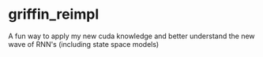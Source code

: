 # griffin_reimpl
A fun way to apply my new cuda knowledge and better understand the new wave of RNN's (including state space models) 
